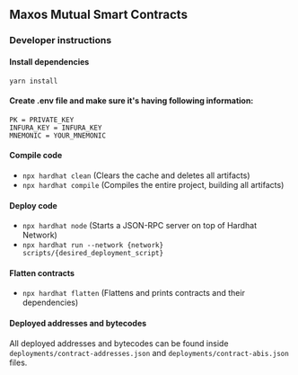 ## Maxos Mutual Smart Contracts

### Developer instructions

#### Install dependencies
`yarn install`

#### Create .env file and make sure it's having following information:
```
PK = PRIVATE_KEY
INFURA_KEY = INFURA_KEY
MNEMONIC = YOUR_MNEMONIC
```

#### Compile code
- `npx hardhat clean` (Clears the cache and deletes all artifacts)
- `npx hardhat compile` (Compiles the entire project, building all artifacts)

#### Deploy code 
- `npx hardhat node` (Starts a JSON-RPC server on top of Hardhat Network)
- `npx hardhat run --network {network} scripts/{desired_deployment_script}`

#### Flatten contracts
- `npx hardhat flatten` (Flattens and prints contracts and their dependencies)

#### Deployed addresses and bytecodes
All deployed addresses and bytecodes can be found inside `deployments/contract-addresses.json` and `deployments/contract-abis.json` files.
